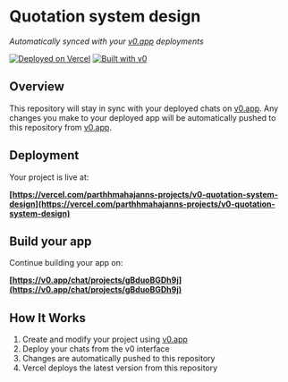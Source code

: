 # Quotation system design

*Automatically synced with your [v0.app](https://v0.app) deployments*

[![Deployed on Vercel](https://img.shields.io/badge/Deployed%20on-Vercel-black?style=for-the-badge&logo=vercel)](https://vercel.com/parthhmahajanns-projects/v0-quotation-system-design)
[![Built with v0](https://img.shields.io/badge/Built%20with-v0.app-black?style=for-the-badge)](https://v0.app/chat/projects/gBduoBGDh9j)

## Overview

This repository will stay in sync with your deployed chats on [v0.app](https://v0.app).
Any changes you make to your deployed app will be automatically pushed to this repository from [v0.app](https://v0.app).

## Deployment

Your project is live at:

**[https://vercel.com/parthhmahajanns-projects/v0-quotation-system-design](https://vercel.com/parthhmahajanns-projects/v0-quotation-system-design)**

## Build your app

Continue building your app on:

**[https://v0.app/chat/projects/gBduoBGDh9j](https://v0.app/chat/projects/gBduoBGDh9j)**

## How It Works

1. Create and modify your project using [v0.app](https://v0.app)
2. Deploy your chats from the v0 interface
3. Changes are automatically pushed to this repository
4. Vercel deploys the latest version from this repository
